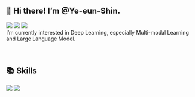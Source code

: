 ## 👋 Hi there! I’m @Ye-eun-Shin.
<a href="mailto:random.seed042@gmail.com" target="_blank"><img src="https://img.shields.io/badge/Gmail-EA4335?style=flat-square&link=mailto:random.seed042@gmail.com&logoColor=white"/></a>
<a href="https://velog.io/@ryan01" target="_blank"><img src="https://img.shields.io/badge/velog-20C997?style=flat-square&logo=Blog&logoColor=white"/></a>
<a href="https://www.linkedin.com/in/yes042/" target="_blank"><img src="https://img.shields.io/badge/linkedin-0A66C2?style=flat-square&logo=LinkedIn&logoColor=white"/></a>
<br>
I’m currently interested in Deep Learning, especially Multi-modal Learning and Large Language Model.
<br>
<br>
<br>


## 📚 Skills
<a href="https://www.python.org/" target="_blank"><img src="https://img.shields.io/badge/Python-3776AB?style=flat-square&logo=Python&logoColor=white"/></a>
<a href="https://pytorch.org/" target="_blank"><img src="https://img.shields.io/badge/PyTorch-EE4C2C?style=flat-square&logo=PyTorch&logoColor=white"/></a>



<!---
Ye-eun-Shin/Ye-eun-Shin is a ✨ special ✨ repository because its `README.md` (this file) appears on your GitHub profile.
You can click the Preview link to take a look at your changes.
--->
